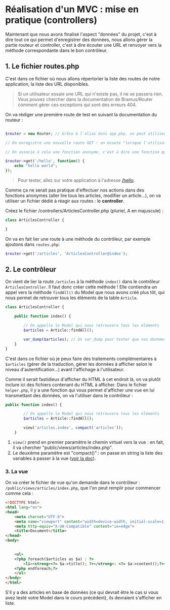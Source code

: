 # Réalisation d'un MVC : mise en pratique (controllers)

Maintenant que nous avons finalisé l'aspect "données" du projet, c'est à dire tout ce qui permet d'enregistrer des données, nous allons gérer la partie routeur et controller, c'est à dire écouter une URL et renvoyer vers la méthode correspondante dans le bon contrôleur.


## 1. Le fichier routes.php

C'est dans ce fichier où nous allons répertorier la liste des routes de notre application, la liste des URL disponibles.

> Si un utilisateur essaie une URL qui n'existe pas, il ne se passera rien. Vous pouvez chercher dans la documentation de Bramus/Router comment gérer ces exceptions qui sont des erreurs 404.

On va rédiger une première route de test en suivant la documentation du routeur :

```php

$router = new Router; // Grâce à l'alias dans app.php, on peut utiliser ce raccourci plutôt que \Bramus\Router\Router

// On enregistre une nouvelle route GET : on écoute "lorsque l'utilisateur demande https://www.example.com/hello"

// On associe à cela une fonction anonyme, c'est à dire une fonction qui va s'exécuter d'elle même (ça nous permet de faire des tests rapides)

$router->get('/hello', function() {
    echo "hello world";
});

```
> Pour tester, allez sur votre application à l'adresse [/hello](#).

Comme ça ne serait pas pratique d'effectuer nos actions dans des fonctions anonymes (aller lire tous les articles, modifier un article...), on va utiliser un fichier dédié à réagir aux routes : le **controller**.

Créez le fichier /controllers/ArticlesController.php (pluriel, A en majuscule) :

```php
class ArticlesController {

}
```

On va en fait lier une route à une méthode du contrôleur, par exemple ajoutons dans `routes.php`: 

```php
$router->get('/articles', 'ArticlesController@index');
```
## 2. Le contrôleur

On vient de lier la route `/articles` à la méthode `index()` dans le contrôleur `ArticlesController`. Il faut donc créer cette méthode ! Elle contiendra un appel vers la méthode `findAll()` du Model que nous avons créé plus tôt, qui nous permet de retrouver tous les éléments de la table `Article`.

```php
class ArticlesController {

    public function index() {

        // On appelle le Model qui nous retrouvera tous les éléments
        $articles = Article::findAll();

        var_dump($articles); // Un var_dump pour tester que nos données arrivent bien
    }
}
```

C'est dans ce fichier où je peux faire des traitements complémentaires à `$articles` (gérer de la traduction, gérer les données à afficher selon le niveau d'autentification...) avant l'affichage à l'utilisateur.

Comme il serait fastidieux d'afficher du HTML à cet endroit là, on va plutôt inclure ici des fichiers contenant du HTML à afficher. Dans le fichier `helper.php`, il y a une fonction qui vous permet d'afficher une vue en lui transmettant des données, on va l'utiliser dans le contrôleur :

```php
public function index() {

        // On appelle le Model qui nous retrouvera tous les éléments
        $articles = Article::findAll();

        view('articles.index', compact('articles'));
    }
```

1. `view()` prend en premier paramètre le chemin virtuel vers la vue : en fait, il va chercher "public/views/articles/index.php".
2. Le deuxième paramètre est "compact()" : on passe en string la liste des variables à passer à la vue ([voir la doc](http://php.net/manual/fr/function.compact.php)).

### 3. La vue

On va créer le fichier de vue qu'on demande dans le contrôleur : `/public/views/articles/index.php`, que l'on peut remplir pour commencer comme cela :

```html
<!DOCTYPE html>
<html lang="en">
<head>
    <meta charset="UTF-8">
    <meta name="viewport" content="width=device-width, initial-scale=1.0">
    <meta http-equiv="X-UA-Compatible" content="ie=edge">
    <title>Document</title>
</head>
<body>
    

    <ul>
    <?php foreach($articles as $a) : ?>
        <li><strong><?= $a->title(); ?></strong>: <?= $a->content();?></li>
    <?php endforeach;?>
    </ul>
</body>
</html>
```

S'il y a des articles en base de données (ce qui devrait être le cas si vous avez testé votre Model dans le cours précédent), ils devraient s'afficher en liste.